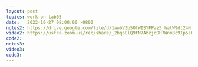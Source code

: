 ```yaml
---
layout: post
topics: work on lab05
date:   2022-10-27 08:00:00 -0800
notes2: https://drive.google.com/file/d/1awbVZb5OfWISYFPaz5_halW9dt24N-p4/view?usp=sharing
video2: https://usfca.zoom.us/rec/share/_2bq6ElQ9tN7AhzjdOH7Wnm8c9Ip5sO8uyhLbxN4jCqQzwql9ycYV7QfvLUKPXDn.mmNi2sxhJQHsgBTB
code2: 
notes3: 
video3: 
code3: 
---
```

